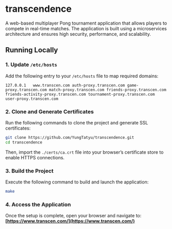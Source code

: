 # transcendence
A web-based multiplayer Pong tournament application that allows players to compete in real-time matches. The application is built using a microservices architecture and ensures high security, performance, and scalability.

## Running Locally
### 1. Update `/etc/hosts`
Add the following entry to your `/etc/hosts` file to map required domains:
```
127.0.0.1   www.transcen.com auth-proxy.transcen.com game-proxy.transcen.com match-proxy.transcen.com friends-proxy.transcen.com friends-activity-proxy.transcen.com tournament-proxy.transcen.com user-proxy.transcen.com
```

### 2. Clone and Generate Certificates
Run the following commands to clone the project and generate SSL certificates:
```bash
git clone https://github.com/YungTatyu/transcendence.git
cd transcendence
```
Then, import the `./certs/ca.crt` file into your browser’s certificate store to enable HTTPS connections.

### 3. Build the Project
Execute the following command to build and launch the application:
```bash
make
```
### 4. Access the Application
Once the setup is complete, open your browser and navigate to:  
**[https://www.transcen.com/](https://www.transcen.com/)**
